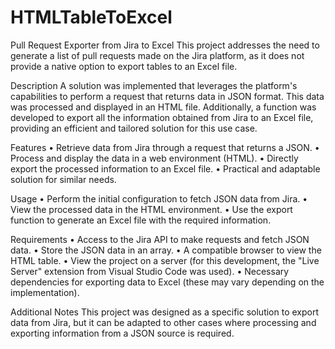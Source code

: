 # HTMLTableToExcel

Pull Request Exporter from Jira to Excel
This project addresses the need to generate a list of pull requests made on the Jira platform, as it does not provide a native option to export tables to an Excel file.

Description
A solution was implemented that leverages the platform's capabilities to perform a request that returns data in JSON format. This data was processed and displayed in an HTML file. Additionally, a function was developed to export all the information obtained from Jira to an Excel file, providing an efficient and tailored solution for this use case.

Features
• Retrieve data from Jira through a request that returns a JSON.
• Process and display the data in a web environment (HTML).
• Directly export the processed information to an Excel file.
• Practical and adaptable solution for similar needs.

Usage
• Perform the initial configuration to fetch JSON data from Jira.
• View the processed data in the HTML environment.
• Use the export function to generate an Excel file with the required information.

Requirements
• Access to the Jira API to make requests and fetch JSON data.
• Store the JSON data in an array.
• A compatible browser to view the HTML table.
• View the project on a server (for this development, the "Live Server" extension from Visual Studio Code was used).
• Necessary dependencies for exporting data to Excel (these may vary depending on the implementation).

Additional Notes
This project was designed as a specific solution to export data from Jira, but it can be adapted to other cases where processing and exporting information from a JSON source is required.
